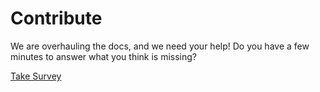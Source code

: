 # Contribute

We are overhauling the docs, and we need your help! Do you have a few minutes to answer what you think is missing?

[Take Survey](https://form.typeform.com/to/GdMKZMBh)